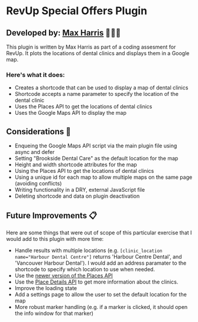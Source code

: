 # RevUp Special Offers Plugin

## Developed by: [Max Harris](www.maxharris.net) 👨🏾‍💻

This plugin is written by Max Harris as part of a coding assesment for RevUp. It plots the locations of dental clinics and displays them in a Google map.

### Here's what it does:

- Creates a shortcode that can be used to display a map of dental clinics
- Shortcode accepts a name parameter to specify the location of the dental clinic
- Uses the Places API to get the locations of dental clinics
- Uses the Google Maps API to display the map

## Considerations 🤔

- Enqueing the Google Maps API script via the main plugin file using async and defer
- Setting "Brookside Dental Care" as the default location for the map
- Height and width shortcode attributes for the map
- Using the Places API to get the locations of dental clinics
- Using a unique id for each map to allow multiple maps on the same page (avoiding conflicts)
- Writing functionality in a DRY, external JavaScript file
- Deleting shortcode and data on plugin deactivation

## Future Improvements 📋

Here are some things that were out of scope of this particular exercise that I would add to this plugin with more time:

- Handle results with multiple locations (e.g. `[clinic_location name="Harbour Dental Centre"]` returns 'Harbour Centre Dental', and 'Vancouver Harbour Dental'). I would add an address paramater to the shortcode to specify which location to use when needed.
- Use the [newer version of the Places API](https://developers.google.com/maps/documentation/javascript/places-migration-overview)
- Use the [Place Details API](https://developers.google.com/maps/documentation/places/web-service/op-overview#place_details_api) to get more information about the clinics.
- Improve the loading state
- Add a settings page to allow the user to set the default location for the map
- More robust marker handling (e.g. if a marker is clicked, it should open the info window for that marker)
